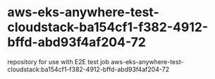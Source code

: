 # aws-eks-anywhere-test-cloudstack-ba154cf1-f382-4912-bffd-abd93f4af204-72
repository for use with E2E test job aws-eks-anywhere-test-cloudstack:ba154cf1-f382-4912-bffd-abd93f4af204-72
